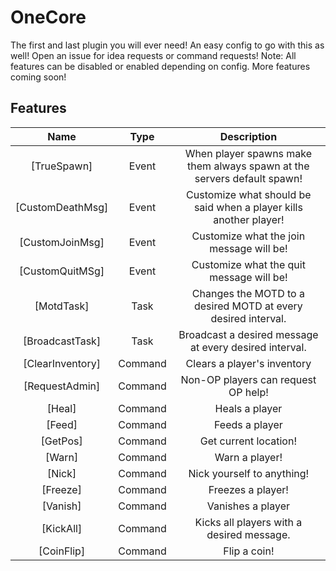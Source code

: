 # OneCore
The first and last plugin you will ever need! An easy config to go with this as well!
Open an issue for idea requests or command requests!
Note: All features can be disabled or enabled depending on config.
More features coming soon!

## Features
| Name | Type | Description |
| :---: | :---: | :---: |
| [TrueSpawn] | Event | When player spawns make them always spawn at the servers default spawn! |
| [CustomDeathMsg] | Event | Customize what should be said when a player kills another player! |
| [CustomJoinMsg] | Event | Customize what the join message will be! |
| [CustomQuitMSg] | Event | Customize what the quit message will be! |
| [MotdTask] | Task | Changes the MOTD to a desired MOTD at every desired interval. |
| [BroadcastTask] | Task | Broadcast a desired message at every desired interval. |
| [ClearInventory] | Command | Clears a player's inventory |
| [RequestAdmin] | Command | Non-OP players can request OP help! |
| [Heal] | Command | Heals a player |
| [Feed] | Command | Feeds a player |
| [GetPos] | Command | Get current location! |
| [Warn] | Command | Warn a player! |
| [Nick] | Command | Nick yourself to anything! |
| [Freeze] | Command | Freezes a player! |
| [Vanish] | Command | Vanishes a player |
| [KickAll] | Command | Kicks all players with a desired message. |
| [CoinFlip] | Command | Flip a coin! |

